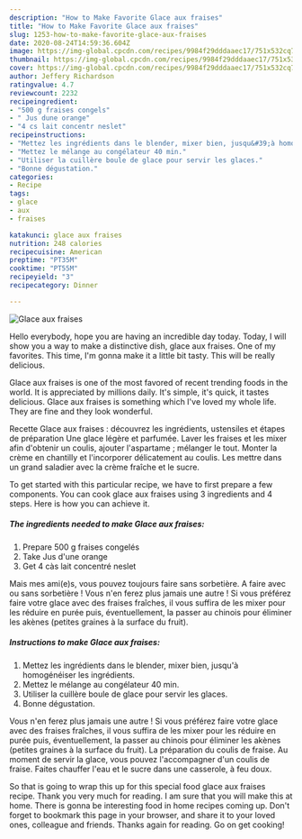 ```yaml
---
description: "How to Make Favorite Glace aux fraises"
title: "How to Make Favorite Glace aux fraises"
slug: 1253-how-to-make-favorite-glace-aux-fraises
date: 2020-08-24T14:59:36.604Z
image: https://img-global.cpcdn.com/recipes/9984f29dddaaec17/751x532cq70/glace-aux-fraises-photo-principale-de-la-recette.jpg
thumbnail: https://img-global.cpcdn.com/recipes/9984f29dddaaec17/751x532cq70/glace-aux-fraises-photo-principale-de-la-recette.jpg
cover: https://img-global.cpcdn.com/recipes/9984f29dddaaec17/751x532cq70/glace-aux-fraises-photo-principale-de-la-recette.jpg
author: Jeffery Richardson
ratingvalue: 4.7
reviewcount: 2232
recipeingredient:
- "500 g fraises congels"
- " Jus dune orange"
- "4 cs lait concentr neslet"
recipeinstructions:
- "Mettez les ingrédients dans le blender, mixer bien, jusqu&#39;à homogénéiser les ingrédients."
- "Mettez le mélange au congélateur 40 min."
- "Utiliser la cuillère boule de glace pour servir les glaces."
- "Bonne dégustation."
categories:
- Recipe
tags:
- glace
- aux
- fraises

katakunci: glace aux fraises 
nutrition: 248 calories
recipecuisine: American
preptime: "PT35M"
cooktime: "PT55M"
recipeyield: "3"
recipecategory: Dinner

---
```



![Glace aux fraises](https://img-global.cpcdn.com/recipes/9984f29dddaaec17/751x532cq70/glace-aux-fraises-photo-principale-de-la-recette.jpg)

Hello everybody, hope you are having an incredible day today. Today, I will show you a way to make a distinctive dish, glace aux fraises. One of my favorites. This time, I'm gonna make it a little bit tasty. This will be really delicious.

Glace aux fraises is one of the most favored of recent trending foods in the world. It is appreciated by millions daily. It's simple, it's quick, it tastes delicious. Glace aux fraises is something which I've loved my whole life. They are fine and they look wonderful.

Recette Glace aux fraises : découvrez les ingrédients, ustensiles et étapes de préparation Une glace légère et parfumée. Laver les fraises et les mixer afin d&#39;obtenir un coulis, ajouter l&#39;aspartame ; mélanger le tout. Monter la crème en chantilly et l&#39;incorporer délicatement au coulis. Les mettre dans un grand saladier avec la crème fraîche et le sucre.


To get started with this particular recipe, we have to first prepare a few components. You can cook glace aux fraises using 3 ingredients and 4 steps. Here is how you can achieve it.

<!--inarticleads1-->

##### The ingredients needed to make Glace aux fraises:

1. Prepare 500 g fraises congelés
1. Take  Jus d&#39;une orange
1. Get 4 càs lait concentré neslet


Mais mes ami(e)s, vous pouvez toujours faire sans sorbetière. A faire avec ou sans sorbetière ! Vous n&#39;en ferez plus jamais une autre ! Si vous préférez faire votre glace avec des fraises fraîches, il vous suffira de les mixer pour les réduire en purée puis, éventuellement, la passer au chinois pour éliminer les akènes (petites graines à la surface du fruit). 

<!--inarticleads2-->

##### Instructions to make Glace aux fraises:

1. Mettez les ingrédients dans le blender, mixer bien, jusqu&#39;à homogénéiser les ingrédients.
1. Mettez le mélange au congélateur 40 min.
1. Utiliser la cuillère boule de glace pour servir les glaces.
1. Bonne dégustation.


Vous n&#39;en ferez plus jamais une autre ! Si vous préférez faire votre glace avec des fraises fraîches, il vous suffira de les mixer pour les réduire en purée puis, éventuellement, la passer au chinois pour éliminer les akènes (petites graines à la surface du fruit). La préparation du coulis de fraise. Au moment de servir la glace, vous pouvez l&#39;accompagner d&#39;un coulis de fraise. Faites chauffer l&#39;eau et le sucre dans une casserole, à feu doux. 

So that is going to wrap this up for this special food glace aux fraises recipe. Thank you very much for reading. I am sure that you will make this at home. There is gonna be interesting food in home recipes coming up. Don't forget to bookmark this page in your browser, and share it to your loved ones, colleague and friends. Thanks again for reading. Go on get cooking!
